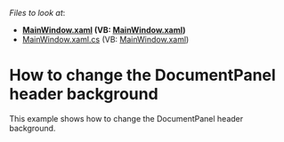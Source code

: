 <!-- default file list -->
*Files to look at*:

* **[MainWindow.xaml](./CS/ColoredTabs/MainWindow.xaml) (VB: [MainWindow.xaml](./VB/ColoredTabs/MainWindow.xaml))**
* [MainWindow.xaml.cs](./CS/ColoredTabs/MainWindow.xaml.cs) (VB: [MainWindow.xaml](./VB/ColoredTabs/MainWindow.xaml))
<!-- default file list end -->
# How to change the DocumentPanel header background


<p>This example shows how to change the DocumentPanel header background.</p>

<br/>


